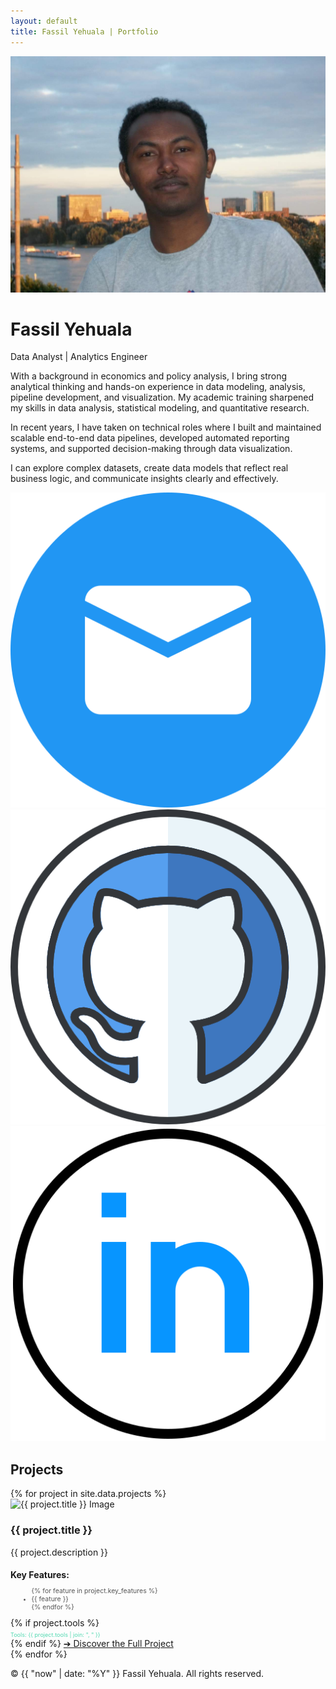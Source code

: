 ```yaml
---
layout: default
title: Fassil Yehuala | Portfolio
---
```


<div class="layout">

  <!-- Sidebar -->
  <div class="sidebar">
    <!-- Theme toggle button -->
    <!-- <button id="theme-toggle" aria-label="Toggle Light and Dark mode">Toggle Light/Dark Mode</button> -->
    <img src="images/profile.JPG" alt="Profile Photo" class="profile-pic" />
    <h1>Fassil Yehuala</h1>
    <p class="title">Data Analyst | Analytics Engineer</p>
    <div class="about-text">
      <p>
        With a background in economics and policy analysis, I bring strong analytical thinking and hands-on experience in data modeling, analysis, pipeline development, and visualization. My academic training sharpened my skills in data analysis, statistical modeling, and quantitative research.
      </p>
      <p>
        In recent years, I have taken on technical roles where I built and maintained scalable end-to-end data pipelines, developed automated reporting systems, and supported decision-making through data visualization.
      </p>
      <p>
       I can explore complex datasets, create data models that reflect real business logic, and communicate insights clearly and effectively.
      </p>
    </div>
    <div class="contact-icons">
      <a href="mailto:fassil.yehuala@gmail.com"><img src="/images/mail.png" alt="Email" /></a>
      <a href="https://github.com/fassilsis" target="_blank" rel="noopener noreferrer"><img src="/images/github.png" alt="GitHub" /></a>
      <a href="https://linkedin.com/in/fassil-s-yehuala" target="_blank" rel="noopener noreferrer"><img src="/images/linkedin.png" alt="LinkedIn" /></a>
    </div>
  </div>
  <!-- Main Content -->
  <div class="main-content">
    <!-- Projects Section -->
    <section id="projects" class="section">
      <h2>Projects</h2>
      <div class="projects-list">
        {% for project in site.data.projects %}
        <div class="project-row" data-url="/projects/{{ project.slug }}">
          <img src="{{ project.image }}" alt="{{ project.title }} Image" class="project-img" />
          <div class="project-details">
            <h3>{{ project.title }}</h3>
            <p>{{ project.description }}</p>
            <h4 style="margin-bottom: 0.3em;">Key Features:</h4>
            <ul style="font-size: 0.75em; margin-left: 1.5em; color: #555;">
              {% for feature in project.key_features %}
                <li>{{ feature }}</li>
              {% endfor %}
            </ul>
            {% if project.tools %}
            <div style="font-size: 0.65em; color: #52d9b1 !important; margin-top: 0.5em; display: flex; align-items: center; gap: 0.3em;">
              <span>Tools: {{ project.tools | join: ", " }}</span>
            </div>
            {% endif %}
            <a href="{{ project.link }}" target="_blank" rel="noopener noreferrer" class="project-link">➔ Discover the Full Project</a> 
          </div>
        </div>
        {% endfor %}
      </div>
    </section>
    <footer class="footer">
      <p>&copy; {{ "now" | date: "%Y" }} Fassil Yehuala. All rights reserved.</p>
    </footer>
  </div>
</div>
<script>
  // Theme toggle logic
  const toggleBtn = document.getElementById('theme-toggle');
  const body = document.body;

  // Load saved theme from localStorage
  if (localStorage.getItem('theme') === 'light') {
    body.classList.add('light');
  }

  toggleBtn.addEventListener('click', () => {
    body.classList.toggle('light');
    if (body.classList.contains('light')) {
      localStorage.setItem('theme', 'light');
    } else {
      localStorage.setItem('theme', 'dark');
    }
  });
  // Click handler for project rows to open detailed project page
  document.querySelectorAll('.project-row').forEach(row => {
    row.addEventListener('click', (e) => {
      // Prevent navigation if the click was on the GitHub link
      if (e.target.closest('a.project-link')) return;
      const url = row.getAttribute('data-url');
      if (url) {
        window.location.href = url;
      }
    });
  });
</script>
